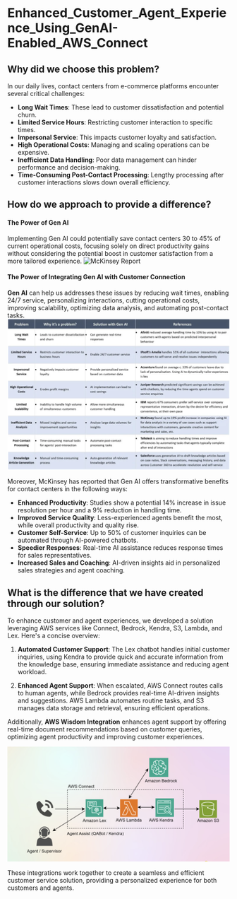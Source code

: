 # Enhanced_Customer_Agent_Experience_Using_GenAI-Enabled_AWS_Connect
## Why did we choose this problem?

In our daily lives, contact centers from e-commerce platforms encounter several critical challenges:
- **Long Wait Times**: These lead to customer dissatisfaction and potential churn.
- **Limited Service Hours**: Restricting customer interaction to specific times.
- **Impersonal Service**: This impacts customer loyalty and satisfaction.
- **High Operational Costs**: Managing and scaling operations can be expensive.
- **Inefficient Data Handling**: Poor data management can hinder performance and decision-making.
- **Time-Consuming Post-Contact Processing**: Lengthy processing after customer interactions slows down overall efficiency.


## How do we approach to provide a difference?
#### The Power of Gen AI
Implementing Gen AI could potentially save contact centers 30 to 45% of current operational costs, focusing solely on direct productivity gains without considering the potential boost in customer satisfaction from a more tailored experience.
<img src="https://www.mckinsey.com/~/media/mckinsey/business%20functions/mckinsey%20digital/our%20insights/the%20economic%20potential%20of%20generative%20ai%20the%20next%20productivity%20frontier/svgz-vivatech-full-report-rgb-exh3-final.svgz?cq=50&cpy=Center" alt="McKinsey Report" width="700"/>

#### The Power of Integrating Gen AI with Customer Connection 
**Gen AI** can help us addresses these issues by reducing wait times, enabling 24/7 service, personalizing interactions, cutting operational costs, improving scalability, optimizing data analysis, and automating post-contact tasks.
<img src="https://github.com/Skylarp05/Enhaced-Customer-Agent-Experience-Using-GenAI-Enabled-AWS-Connect/raw/cdc14a99bfb3b95e694fc77154c67c04aa5e0fef/Problem_Overview.png" alt="Problem Overview" width="800"/>

Moreover, McKinsey has reported that Gen AI offers transformative benefits for contact centers in the following ways:
- **Enhanced Productivity**: Studies show a potential 14% increase in issue resolution per hour and a 9% reduction in handling time.
- **Improved Service Quality**: Less-experienced agents benefit the most, while overall productivity and quality rise.
- **Customer Self-Service**: Up to 50% of customer inquiries can be automated through AI-powered chatbots.
- **Speedier Responses**: Real-time AI assistance reduces response times for sales representatives.
- **Increased Sales and Coaching**: AI-driven insights aid in personalized sales strategies and agent coaching.

## What is the difference that we have created through our solution?
To enhance customer and agent experiences, we developed a solution leveraging AWS services like Connect, Bedrock, Kendra, S3, Lambda, and Lex. Here's a concise overview:

1. **Automated Customer Support**: The Lex chatbot handles initial customer inquiries, using Kendra to provide quick and accurate information from the knowledge base, ensuring immediate assistance and reducing agent workload.

2. **Enhanced Agent Support**: When escalated, AWS Connect routes calls to human agents, while Bedrock provides real-time AI-driven insights and suggestions. AWS Lambda automates routine tasks, and S3 manages data storage and retrieval, ensuring efficient operations.

Additionally, **AWS Wisdom Integration** enhances agent support by offering real-time document recommendations based on customer queries, optimizing agent productivity and improving customer experiences.

<img src="https://github.com/Skylarp05/Enhaced-Customer-Agent-Experience-Using-GenAI-Enabled-AWS-Connect/raw/9ae601e730b7a8b918f176bdb9c37585f9208315/Workflow.png" alt="Workflow" width="650"/>

These integrations work together to create a seamless and efficient customer service solution, providing a personalized experience for both customers and agents.


